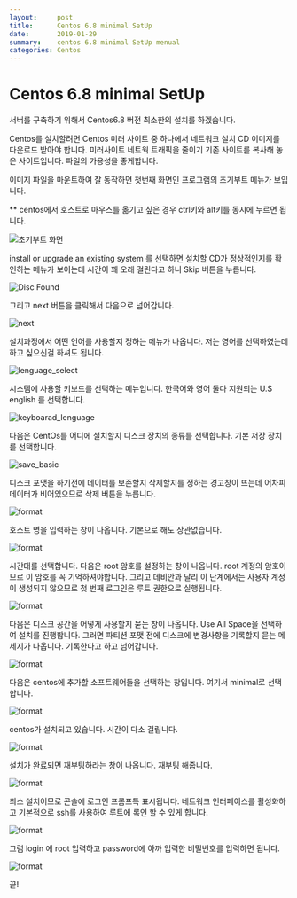 ```yaml
---
layout:     post
title:      Centos 6.8 minimal SetUp
date:       2019-01-29
summary:    centos 6.8 minimal SetUp menual
categories: Centos
---
```


# Centos 6.8 minimal SetUp

서버를 구축하기 위해서 Centos6.8 버전 최소한의 설치를 하겠습니다.

Centos를 설치할려면 Centos 미러 사이트 중 하나에서 네트워크 설치 CD 이미지를 다운로드 받아야 합니다. 미러사이트 네트웍 트래픽을 줄이기 기존 사이트를 복사해 놓은 사이트입니다. 파일의 가용성을 좋게합니다.

이미지 파일을 마운트하여 잘 동작하면 첫번째 화면인 프로그램의 초기부트 메뉴가 보입니다.

** centos에서 호스트로 마우스를 옮기고 싶은 경우 ctrl키와 alt키를 동시에 누르면 됩니다.

![초기부트 화면](../images/centos/centos6_setup1.png)

install or upgrade an existing system 를 선택하면 설치할 CD가 정상적인지를 확인하는 메뉴가 보이는데 시간이 꽤 오래 걸린다고 하니 Skip 버튼을 누릅니다.

![Disc Found](../images/centos/centos6_setup2.png)

그리고 next 버튼을 클릭해서 다음으로 넘어갑니다.

![next](../images/centos/centos6_setup3.png)

설치과정에서 어떤 언어를 사용할지 정하는 메뉴가 나옵니다. 저는 영어를 선택하였는데 하고 싶으신걸 하셔도 됩니다.

![lenguage_select](../images/centos/centos6_setup4.png)

시스템에 사용할 키보드를 선택하는 메뉴입니다. 한국어와 영어 둘다 지원되는 U.S english 를 선택합니다.

![keyboarad_lenguage](../images/centos/centos6_setup5.png)

다음은 CentOs를 어디에 설치할지 디스크 장치의 종류를 선택합니다. 기본 저장 장치를 선택합니다.

![save_basic](../images/centos/centos6_setup6.png)

디스크 포맷을 하기전에 데이터를 보존할지 삭제할지를 정하는 경고창이 뜨는데 어차피 데이터가 비어있으므로 삭제 버튼을 누릅니다.

![format](../images/centos/centos6_setup7.png)

호스트 명을 입력하는 창이 나옵니다. 기본으로 해도 상관없습니다.

![format](../images/centos/centos6_setup8.png)

시간대를 선택합니다. 다음은 root 암호를 설정하는 창이 나옵니다. root 계정의 암호이므로 이 암호를 꼭 기억하셔야합니다. 그리고 데비안과 달리 이 단계에서는 사용자 계정이 생성되지 않으므로 첫 번째 로그인은 루트 권한으로 실행됩니다.

![format](../images/centos/centos6_setup9.png)

다음은 디스크 공간을 어떻게 사용할지 묻는 창이 나옵니다. Use All Space을 선택하여 설치를 진행합니다. 그러면 파티션 포맷 전에 디스크에 변경사항을 기록할지 묻는 메세지가 나옵니다. 기록한다고 하고 넘어갑니다.

![format](../images/centos/centos6_setup10.png)

다음은 centos에 추가할 소프트웨어들을 선택하는 창입니다. 여기서 minimal로 선택합니다.

![format](../images/centos/centos6_setup11.png)

centos가 설치되고 있습니다. 시간이 다소 걸립니다.

![format](../images/centos/centos6_setup12.png)

설치가 완료되면 재부팅하라는 창이 나옵니다. 재부팅 해줍니다.

![format](../images/centos/centos6_setup13.png)

최소 설치이므로 콘솔에 로그인 프롬프특 표시됩니다. 네트워크 인터페이스를 활성화하고 기본적으로 ssh를 사용하여 루트에 록인 할 수 있게 합니다.

![format](../images/centos/centos6_setup14.png)

그럼 login 에 root 입력하고 password에 아까 입력한 비밀번호를 입력하면 됩니다.

![format](../images/centos/centos6_setup15.png)

끝!